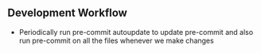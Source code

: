 ## Development Workflow
- Periodically run pre-commit autoupdate to update pre-commit and also run pre-commit on all the files whenever we make changes
